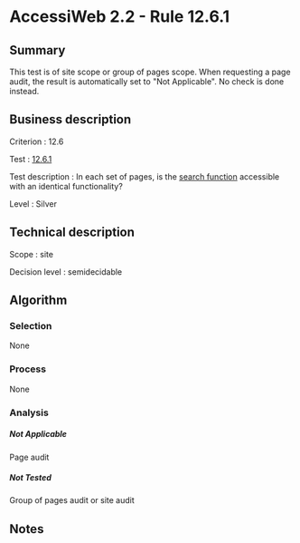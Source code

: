 # AccessiWeb 2.2 - Rule 12.6.1

## Summary

This test is of site scope or group of pages scope. When requesting a page audit, the result is automatically set to "Not Applicable". No check is done instead.

## Business description

Criterion : 12.6

Test :
[12.6.1](http://www.accessiweb.org/index.php/accessiweb-22-english-version.html#test-12-6-1)

Test description : In each set of pages, is the [search
function](http://www.accessiweb.org/index.php/glossary-76.html#mMoteurRecherche)
accessible with an identical functionality?

Level : Silver

## Technical description

Scope : site

Decision level :
semidecidable

## Algorithm

### Selection

None

### Process

None

### Analysis

##### Not Applicable

Page audit 

##### Not Tested

Group of pages audit or site audit

## Notes


